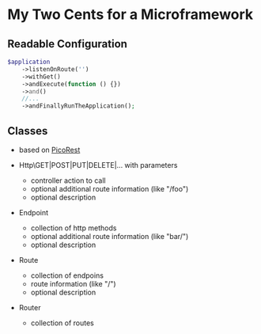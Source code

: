 # My Two Cents for a Microframework

## Readable Configuration

```php
$application
    ->listenOnRoute('')
    ->withGet()
    ->andExecute(function () {})
    ->and()
    //...
    ->andFinallyRunTheApplication();
```

## Classes

* based on [PicoRest](https://github.com/dirkwinkhaus/PicoRest)

* Http\GET|POST|PUT|DELETE|... with parameters
    * controller action to call
    * optional additional route information (like "/foo")
    * optional description
* Endpoint
    * collection of http methods
    * optional additional route information (like "bar/")
    * optional description
* Route
    * collection of endpoins
    * route information (like "/")
    * optional description
* Router
    * collection of routes
